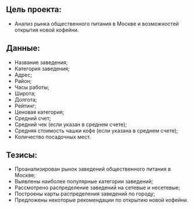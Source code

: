 ## Цель проекта:
- Анализ рынка общественного питания в Москве и возможностей открытия новой кофейни.

## Данные:
- Название заведения;	
- Категория заведения;	
- Адрес;
- Район;	
- Часы работы;
- Широта;
- Долгота;
- Рейтинг;	
- Ценовая категория;
- Средний счет;	
- Средний чек (если указан в среднем счете);
- Средняя стоимость чашки кофе (если указана в среднем счете);
- Количество посадочных мест.

## Тезисы:
- Проанализирован рынок заведений общественного питания в Москве;
- Выявлены наиболее популярные категории заведений;
- Рассмотрено распределение заведений на сетевые и несетевые;
- Построены карты распределения заведений по городу;
- Предложены некоторые рекомендации по открытию новой кофейни.
